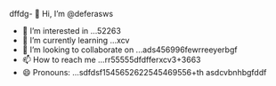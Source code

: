 dffdg- 👋 Hi, I’m @deferasws
- 👀 I’m interested in ...52263
- 🌱 I’m currently learning ...xcv
- 💞️ I’m looking to collaborate on ...ads456996fewrreeyerbgf
- 📫 How to reach me ...rr55555dfdfferxcv3+3663
- 😄 Pronouns: ...sdfdsf1545652622545469556+th
asdcvbnhbgfddf
<!---5445sdf455dhf5445gdfdf
deferasws/deferasws is a ✨ special ✨ repository because its `README.md` (this file) appears on your GitHub profile.475zxcczxzgjhmjh
ytrte
